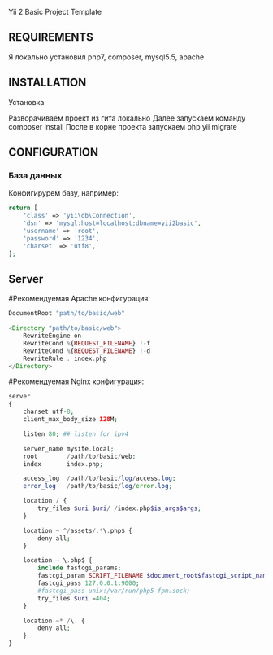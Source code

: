 Yii 2 Basic Project Template

REQUIREMENTS
------------

Я локально установил php7, composer, mysql5.5, apache

INSTALLATION
-------------

Установка

Разворачиваем проект из гита локально
Далее запускаем команду composer install
После в корне проекта запускаем php yii migrate

CONFIGURATION
-------------

### База данных

Конфигирурем базу, например:

```php
return [
    'class' => 'yii\db\Connection',
    'dsn' => 'mysql:host=localhost;dbname=yii2basic',
    'username' => 'root',
    'password' => '1234',
    'charset' => 'utf8',
];
```

Server
-------------

#Рекомендуемая Apache конфигурация:

```php
DocumentRoot "path/to/basic/web"

<Directory "path/to/basic/web">
    RewriteEngine on
    RewriteCond %{REQUEST_FILENAME} !-f
    RewriteCond %{REQUEST_FILENAME} !-d
    RewriteRule . index.php
</Directory>
```

#Рекомендуемая Nginx конфигурация:

```php
server
{
    charset utf-8;
    client_max_body_size 128M;

    listen 80; ## listen for ipv4

    server_name mysite.local;
    root        /path/to/basic/web;
    index       index.php;

    access_log  /path/to/basic/log/access.log;
    error_log   /path/to/basic/log/error.log;

    location / {
        try_files $uri $uri/ /index.php$is_args$args;
    }

    location ~ ^/assets/.*\.php$ {
        deny all;
    }

    location ~ \.php$ {
        include fastcgi_params;
        fastcgi_param SCRIPT_FILENAME $document_root$fastcgi_script_name;
        fastcgi_pass 127.0.0.1:9000;
        #fastcgi_pass unix:/var/run/php5-fpm.sock;
        try_files $uri =404;
    }

    location ~* /\. {
        deny all;
    }
}
```